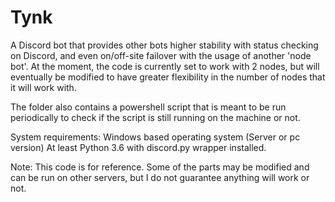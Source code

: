 # Tynk
A Discord bot that provides other bots higher stability with status checking on Discord, and even on/off-site failover with the usage of another 'node bot'. At the moment, the code is currently set to work with 2 nodes, but will eventually be modified to have greater flexibility in the number of nodes that it will work with.

The folder also contains a powershell script that is meant to be run periodically to check if the script is still running on the machine or not. 

System requirements:
Windows based operating system (Server or pc version)
At least Python 3.6 with discord.py wrapper installed.

Note: This code is for reference. Some of the parts may be modified and can be run on other servers, but I do not guarantee anything will work or not.
